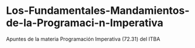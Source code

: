# Los-Fundamentales-Mandamientos-de-la-Programaci-n-Imperativa
Apuntes de la materia Programación Imperativa (72.31) del ITBA
